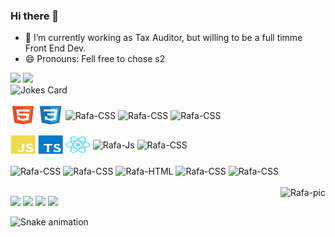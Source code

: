 ### Hi there 👋


- 🔭 I’m currently working as Tax Auditor, but willing to be a full timme Front End Dev.
- 😄 Pronouns: Fell free to chose s2

<div>
<img height="180em" src="https://github-readme-stats.vercel.app/api?username=DyeghoCunha&show_icons=true&theme=gotham">
<img height="180em" src="https://github-readme-stats.vercel.app/api/top-langs/?username=DyeghoCunha&layout=compact&theme=gotham">
</div>

<img src="https://readme-jokes.vercel.app/api" alt="Jokes Card" />


<div style="display: inline_block"><br>
  <img align="center" alt="Rafa-HTML" height="30" width="40" src="https://raw.githubusercontent.com/devicons/devicon/master/icons/html5/html5-original.svg">
  <img align="center" alt="Rafa-CSS" height="30" width="40" src="https://raw.githubusercontent.com/devicons/devicon/master/icons/css3/css3-original.svg">
  <img align="center" alt="Rafa-CSS" height="30" width="40" src="https://cdn.jsdelivr.net/gh/devicons/devicon/icons/sass/sass-original.svg">
  <img align="center" alt="Rafa-CSS" height="30" width="40" src="https://cdn.jsdelivr.net/gh/devicons/devicon/icons/tailwindcss/tailwindcss-plain.svg">
  <img align="center" alt="Rafa-CSS" height="30" width="40" src="https://cdn.jsdelivr.net/gh/devicons/devicon/icons/canva/canva-original.svg">
  <br>
  <br>
  
  <img align="center" alt="Rafa-Js" height="30" width="40" src="https://raw.githubusercontent.com/devicons/devicon/master/icons/javascript/javascript-plain.svg">
  <img align="center" alt="Rafa-Ts" height="30" width="40" src="https://raw.githubusercontent.com/devicons/devicon/master/icons/typescript/typescript-plain.svg">
  <img align="center" alt="Rafa-React" height="30" width="40" src="https://raw.githubusercontent.com/devicons/devicon/master/icons/react/react-original.svg">
  <img align="center" alt="Rafa-Js" height="30" width="40" src="https://cdn.jsdelivr.net/gh/devicons/devicon/icons/vscode/vscode-original.svg">
  <img align="center" alt="Rafa-CSS" height="30" width="40" src="https://cdn.jsdelivr.net/gh/devicons/devicon/icons/nodejs/nodejs-original.svg">
  <br>
  <br>
  </div>

  <img align="center" alt="Rafa-CSS" height="30" width="40" src="https://cdn.jsdelivr.net/gh/devicons/devicon/icons/googlecloud/googlecloud-original.svg">
   <img align="center" alt="Rafa-CSS" height="30" width="40" src="https://cdn.jsdelivr.net/gh/devicons/devicon/icons/mysql/mysql-original.svg">
  <img align="center" alt="Rafa-HTML" height="30" width="40" src="https://cdn.jsdelivr.net/gh/devicons/devicon/icons/docker/docker-original-wordmark.svg">
  <img align="center" alt="Rafa-CSS" height="30" width="40" src="https://cdn.jsdelivr.net/gh/devicons/devicon/icons/androidstudio/androidstudio-original.svg">
  <img align="center" alt="Rafa-CSS" height="30" width="40" src="https://cdn.jsdelivr.net/gh/devicons/devicon/icons/android/android-plain.svg">   
  <br>
  <br>


</div>
  <img align="right" alt="Rafa-pic" height="150" style="border-radius:50px src="https://github.com/DyeghoCunha/GlassMorphism---Card/blob/ea762f190fb894d5ca2ec186cddc32d496324cda/totoro.gif">

  
 
<div> 

  <a href="https://instagram.com/dyeghocunha" target="_blank"><img src="https://img.shields.io/badge/-Instagram-%23E4405F?style=for-the-badge&logo=instagram&logoColor=white" target="_blank"></a>
 <a href="https://discord.gg/qEN3VdeT" target="_blank"><img src="https://img.shields.io/badge/Discord-7289DA?style=for-the-badge&logo=discord&logoColor=white" target="_blank"></a> 
  <a href = "mailto:dyeghocunha@gmail.com"><img src="https://img.shields.io/badge/-Gmail-%23333?style=for-the-badge&logo=gmail&logoColor=white" target="_blank"></a>
  <a href="https://www.linkedin.com/in/dyegho-cunha-aa4933b5/" target="_blank"><img src="https://img.shields.io/badge/-LinkedIn-%230077B5?style=for-the-badge&logo=linkedin&logoColor=white" target="_blank"></a> 
  
</div>

  ![Snake animation](https://github.com/DyeghoCunha/DyeghoCunha/blob/917e3ff550ed4bd58985c7f9007e701a8441237d/.github/workflows/main.yml)

